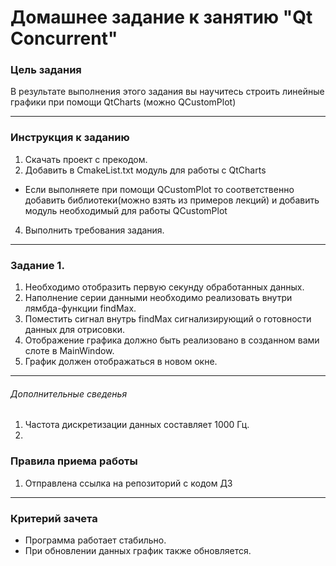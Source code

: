 # Домашнее задание к занятию "Qt Concurrent"

### Цель задания

В результате выполнения этого задания вы научитесь строить линейные графики при помощи QtCharts (можно QCustomPlot)

------

### Инструкция к заданию

1. Скачать проект с прекодом.
2. Добавить в CmakeList.txt модуль для работы с QtCharts
* Если выполняете при помощи QCustomPlot то соответственно добавить библиотеки(можно взять из примеров лекций) и добавить модуль необходимый для работы QCustomPlot
4. Выполнить требования задания.

------

### Задание 1. 

1. Необходимо отобразить первую секунду обработанных данных.
2. Наполнение серии данными необходимо реализовать внутри лямбда-функции findMax.
3. Поместить сигнал внутрь findMax сигнализирующий о готовности данных для отрисовки.
4. Отображение графика должно быть реализовано в созданном вами слоте в MainWindow.
5. График должен отображаться в новом окне.

------

###### Дополнительные сведенья

1. Частота дискретизации данных составляет 1000 Гц.
2. 

### Правила приема работы

1. Отправлена ссылка на репозиторий с кодом ДЗ

------

### Критерий зачета

* Программа работает стабильно.
* При обновлении данных график также обновляется.
